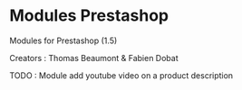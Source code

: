Modules Prestashop
=======

Modules for Prestashop (1.5)

Creators : Thomas Beaumont & Fabien Dobat


TODO : Module add youtube video on a product description
